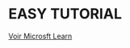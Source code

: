 # EASY TUTORIAL

[Voir Microsft Learn](https://learn.microsoft.com/en-us/azure/vpn-gateway/tutorial-site-to-site-portal)
